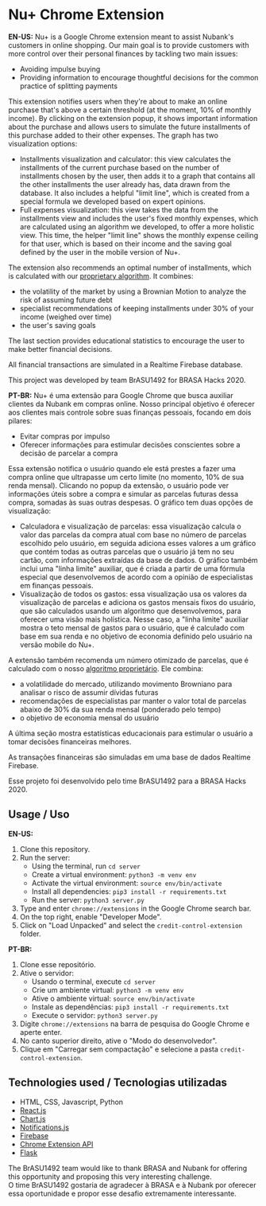 # Nu+ Chrome Extension
**EN-US:** Nu+ is a Google Chrome extension meant to assist Nubank's customers 
in online shopping. Our main goal is to provide customers with more control over their
personal finances by tackling two main issues:
- Avoiding impulse buying
- Providing information to encourage thoughtful decisions for the common practice of 
splitting payments

This extension notifies users when they're about to make an online purchase that's above a
certain threshold (at the moment, 10% of monthly income). By clicking on the extension popup, 
it shows important information about the purchase and allows users to simulate the future installments 
of this purchase added to their other expenses. The graph has two visualization options:
- Installments visualization and calculator: this view calculates the installments of the current purchase based on 
the number of installments chosen by the user, then adds it to a graph that contains all the other installments the user
already has, data drawn from the database. It also includes a helpful "limit line", which is created from a special formula
we developed based on expert opinions.
- Full expenses visualization: this view takes the data from the installments view and includes the user's fixed monthly expenses,
which are calculated using an algorithm we developed, to offer a more holistic view. 
This time, the helper "limit line" shows the monthly expense ceiling for
that user, which is based on their income and the saving goal defined by the user in the mobile version of Nu+.

The extension also recommends an optimal number of installments, which is calculated with our 
[proprietary algorithm](https://github.com/viniciuslepca/BrASU1492/blob/master/Installment-Suggestion-Algorithm.pdf). 
It combines:
- the volatility of the market by using a Brownian Motion to analyze the risk of assuming future debt
- specialist recommendations of keeping installments under 30% of your income (weighed over time)
- the user's saving goals

The last section provides educational statistics to encourage the user to make better financial decisions.

All financial transactions are simulated in a Realtime Firebase database.

This project was developed by team BrASU1492 for BRASA Hacks 2020.

**PT-BR:** Nu+ é uma extensão para Google Chrome que busca auxiliar clientes da Nubank 
em compras online. Nosso principal objetivo é oferecer aos clientes mais controle sobre suas 
finanças pessoais, focando em dois pilares:
- Evitar compras por impulso
- Oferecer informações para estimular decisões conscientes sobre a decisão de parcelar a compra

Essa extensão notifica o usuário quando ele está prestes a fazer uma compra online que ultrapasse um
certo limite (no momento, 10% de sua renda mensal). Clicando no popup da extensão, o usuário pode ver informações
úteis sobre a compra e simular as parcelas futuras dessa compra, somadas às suas outras despesas. O gráfico tem duas 
opções de visualização:
- Calculadora e visualização de parcelas: essa visualização calcula o valor das parcelas da compra atual com base no 
número de parcelas escolhido pelo usuário, em seguida adiciona esses valores a um gráfico que contém todas as outras parcelas
que o usuário já tem no seu cartão, com informações extraídas da base de dados. O gráfico também inclui uma "linha limite" 
auxiliar, que é criada a partir de uma fórmula especial que desenvolvemos de acordo com a opinião de especialistas em finanças pessoais.
- Visualização de todos os gastos: essa visualização usa os valores da visualização de parcelas e adiciona os gastos mensais fixos
do usuário, que são calculados usando um algoritmo que desenvolvemos, para oferecer uma visão mais holística. Nesse caso, a "linha limite"
auxiliar mostra o teto mensal de gastos para o usuário, que é calculado com base em sua renda e no objetivo de economia definido 
pelo usuário na versão mobile do Nu+.
 
A extensão também recomenda um número otimizado de parcelas, que é calculado com o nosso 
[algoritmo proprietário](https://github.com/viniciuslepca/BrASU1492/blob/master/Installment-Suggestion-Algorithm.pdf).
Ele combina:
- a volatilidade do mercado, utilizando movimento Browniano para analisar o risco de assumir dívidas futuras
- recomendações de especialistas par manter o valor total de parcelas abaixo de 30% da sua renda mensal (ponderado pelo tempo)
- o objetivo de economia mensal do usuário
 
A última seção mostra estatísticas educacionais para estimular o usuário a tomar decisões financeiras melhores.

As transações financeiras são simuladas em uma base de dados Realtime Firebase.

Esse projeto foi desenvolvido pelo time BrASU1492 para a BRASA Hacks 2020.

## Usage / Uso
**EN-US:**
1. Clone this repository.
2. Run the server:
    - Using the terminal, run `cd server`
    - Create a virtual environment: `python3 -m venv env`
    - Activate the virtual environment: `source env/bin/activate`
    - Install all dependencies: `pip3 install -r requirements.txt`
    - Run the server: `python3 server.py`
3. Type and enter `chrome://extensions` in the Google Chrome search bar.
4. On the top right, enable "Developer Mode".
5. Click on "Load Unpacked" and select the `credit-control-extension` folder.

**PT-BR:**
1. Clone esse repositório.
2. Ative o servidor:
    - Usando o terminal, execute `cd server`
    - Crie um ambiente virtual: `python3 -m venv env`
    - Ative o ambiente virtual: `source env/bin/activate`
    - Instale as dependências: `pip3 install -r requirements.txt`
    - Execute o servidor: `python3 server.py`
3. Digite `chrome://extensions` na barra de pesquisa do Google Chrome e aperte enter.
4. No canto superior direito, ative o "Modo do desenvolvedor".
5. Clique em "Carregar sem compactação" e selecione a pasta `credit-control-extension`.

## Technologies used / Tecnologias utilizadas
- HTML, CSS, Javascript, Python
- [React.js](https://reactjs.org/)
- [Chart.js](https://www.chartjs.org/)
- [Notifications.js](https://www.cssscript.com/minimal-notification-popup-pure-javascript/)
- [Firebase](https://firebase.google.com/)
- [Chrome Extension API](https://developer.chrome.com/extensions)
- [Flask](https://flask.palletsprojects.com/)

The BrASU1492 team would like to thank BRASA and Nubank for offering this opportunity and proposing this very interesting
challenge.  
O time BrASU1492 gostaria de agradecer à BRASA e à Nubank por oferecer essa oportunidade e propor esse desafio extremamente
interessante.
